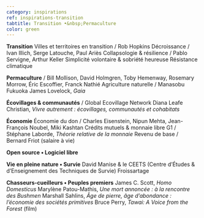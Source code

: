 ```yaml
---
category: inspirations
ref: inspirations-transition
tabtitle: Transition •&nbsp;Permaculture
color: green
---
```


**Transition**
Villes et territoires en transition / Rob Hopkins
Décroissance / Ivan Illich, Serge Latouche, Paul Ariès
Collapsologie & résilience / Pablo Servigne, Arthur Keller
Simplicité volontaire & sobriété heureuse
Résistance climatique

**Permaculture** / Bill Mollison, David Holmgren, Toby Hemenway, Rosemary Morrow, Éric Escoffier, Franck Nathié
Agriculture naturelle / Manasobu Fukuoka
James Lovelock, *Gaia*

**Écovillages & communautés** / Global Ecovillage Network
Diana Leafe Christian, *Vivre autrement&nbsp;: écovillages, communautés et cohabitats*

**Économie**
Économie du don / Charles Eisenstein, Nipun Mehta, Jean-François Noubel, Miki Kashtan
Crédits mutuels & monnaie libre G1 / Stéphane Laborde, *Théorie relative de la monnaie*
Revenu de base / Bernard Friot (salaire à vie)

**Open source • Logiciel libre**

**Vie en pleine nature • Survie**
David Manise & le CEETS (Centre d’Études & d’Enseignement des Techniques de Survie)
Froissartage

**Chasseurs-cueilleurs • Peuples premiers**
James C. Scott, *Homo Domesticus*
Marylène Patou-Mathis, *Une mort annoncée : à la rencontre des Bushmen*
Marshall Sahlins, *Âge de pierre, âge d’abondance : l’économie des sociétés primitives*
Bruce Perry, *Tawai: A Voice from the Forest* (film)